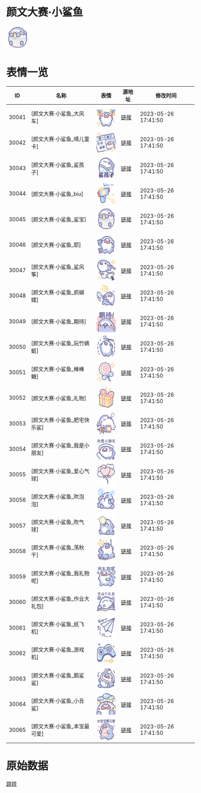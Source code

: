 # 颜文大赛·小鲨鱼

<img src="./cover.png" height="60" alt="cover" />

# 表情一览

|ID|名称|表情|源地址|修改时间|
|----|----|----|----|----|
|30041|[颜文大赛·小鲨鱼_大风车]|<img src="./pic/030041_%5B颜文大赛·小鲨鱼_大风车%5D.png" height="60" alt="大风车"/>|[链接](https://i0.hdslb.com/bfs/garb/91aea413a32f1d4fc72ce6f7ad2804fa74f0f585.png)|2023-05-26 17:41:50|
|30042|[颜文大赛·小鲨鱼_嘀儿童卡]|<img src="./pic/030042_%5B颜文大赛·小鲨鱼_嘀儿童卡%5D.png" height="60" alt="嘀儿童卡"/>|[链接](https://i0.hdslb.com/bfs/garb/2b05d03f74d78eb6e02ff017e7e2ad09c1c233e0.png)|2023-05-26 17:41:50|
|30043|[颜文大赛·小鲨鱼_鲨孩子]|<img src="./pic/030043_%5B颜文大赛·小鲨鱼_鲨孩子%5D.png" height="60" alt="鲨孩子"/>|[链接](https://i0.hdslb.com/bfs/garb/c83d576401c6d418efed4c9e558ea959814f99cc.png)|2023-05-26 17:41:50|
|30044|[颜文大赛·小鲨鱼_biu]|<img src="./pic/030044_%5B颜文大赛·小鲨鱼_biu%5D.png" height="60" alt="biu"/>|[链接](https://i0.hdslb.com/bfs/garb/72482b0cf212f2baea593bf61eb9aad8ee4a7bfb.png)|2023-05-26 17:41:50|
|30045|[颜文大赛·小鲨鱼_鲨宝]|<img src="./pic/030045_%5B颜文大赛·小鲨鱼_鲨宝%5D.png" height="60" alt="鲨宝"/>|[链接](https://i0.hdslb.com/bfs/garb/fbe66d687afe88161b0364f4143b1112af2ba1e6.png)|2023-05-26 17:41:50|
|30046|[颜文大赛·小鲨鱼_耶]|<img src="./pic/030046_%5B颜文大赛·小鲨鱼_耶%5D.png" height="60" alt="耶"/>|[链接](https://i0.hdslb.com/bfs/garb/a3633a8303f24247b541a6d87f7158cfd731d78b.png)|2023-05-26 17:41:50|
|30047|[颜文大赛·小鲨鱼_鲨风筝]|<img src="./pic/030047_%5B颜文大赛·小鲨鱼_鲨风筝%5D.png" height="60" alt="鲨风筝"/>|[链接](https://i0.hdslb.com/bfs/garb/1190e5389b7f3d3f9d3204602462b26c7d1d74a8.png)|2023-05-26 17:41:50|
|30048|[颜文大赛·小鲨鱼_抓蝴蝶]|<img src="./pic/030048_%5B颜文大赛·小鲨鱼_抓蝴蝶%5D.png" height="60" alt="抓蝴蝶"/>|[链接](https://i0.hdslb.com/bfs/garb/4014d5e34ea18ddc0c6a7a1a20050d647d02709b.png)|2023-05-26 17:41:50|
|30049|[颜文大赛·小鲨鱼_期待]|<img src="./pic/030049_%5B颜文大赛·小鲨鱼_期待%5D.png" height="60" alt="期待"/>|[链接](https://i0.hdslb.com/bfs/garb/c16079069580adc61a49d67ded69b2e53849a7aa.png)|2023-05-26 17:41:50|
|30050|[颜文大赛·小鲨鱼_玩竹蜻蜓]|<img src="./pic/030050_%5B颜文大赛·小鲨鱼_玩竹蜻蜓%5D.png" height="60" alt="玩竹蜻蜓"/>|[链接](https://i0.hdslb.com/bfs/garb/3657229fd00fd3da3ef734a8f4c1524ba1b078d8.png)|2023-05-26 17:41:50|
|30051|[颜文大赛·小鲨鱼_棒棒糖]|<img src="./pic/030051_%5B颜文大赛·小鲨鱼_棒棒糖%5D.png" height="60" alt="棒棒糖"/>|[链接](https://i0.hdslb.com/bfs/garb/fb92a641134a3402e6419d3065f9837a23d46de3.png)|2023-05-26 17:41:50|
|30052|[颜文大赛·小鲨鱼_礼物]|<img src="./pic/030052_%5B颜文大赛·小鲨鱼_礼物%5D.png" height="60" alt="礼物"/>|[链接](https://i0.hdslb.com/bfs/garb/a0272c13175b0396badde6fc79fc1af959a81a41.png)|2023-05-26 17:41:50|
|30053|[颜文大赛·小鲨鱼_肥宅快乐鲨]|<img src="./pic/030053_%5B颜文大赛·小鲨鱼_肥宅快乐鲨%5D.png" height="60" alt="肥宅快乐鲨"/>|[链接](https://i0.hdslb.com/bfs/garb/228a97cc9d31a53a7ca2d06c66e688f72c70cba1.png)|2023-05-26 17:41:50|
|30054|[颜文大赛·小鲨鱼_我是小朋友]|<img src="./pic/030054_%5B颜文大赛·小鲨鱼_我是小朋友%5D.png" height="60" alt="我是小朋友"/>|[链接](https://i0.hdslb.com/bfs/garb/243e6f124964397bf949706ef17670f9e5f766d6.png)|2023-05-26 17:41:50|
|30055|[颜文大赛·小鲨鱼_爱心气球]|<img src="./pic/030055_%5B颜文大赛·小鲨鱼_爱心气球%5D.png" height="60" alt="爱心气球"/>|[链接](https://i0.hdslb.com/bfs/garb/c774285e0810d9f7c052c97372e3ccdde4d7c1e9.png)|2023-05-26 17:41:50|
|30056|[颜文大赛·小鲨鱼_吹泡泡]|<img src="./pic/030056_%5B颜文大赛·小鲨鱼_吹泡泡%5D.png" height="60" alt="吹泡泡"/>|[链接](https://i0.hdslb.com/bfs/garb/462565b7a8f185d0acaaf0751dc808439905e9c3.png)|2023-05-26 17:41:50|
|30057|[颜文大赛·小鲨鱼_吹气球]|<img src="./pic/030057_%5B颜文大赛·小鲨鱼_吹气球%5D.png" height="60" alt="吹气球"/>|[链接](https://i0.hdslb.com/bfs/garb/6065117b448eb1d00d35ef4caafbfafe48ecfad3.png)|2023-05-26 17:41:50|
|30058|[颜文大赛·小鲨鱼_荡秋千]|<img src="./pic/030058_%5B颜文大赛·小鲨鱼_荡秋千%5D.png" height="60" alt="荡秋千"/>|[链接](https://i0.hdslb.com/bfs/garb/82536a6b9c66590f603d672bafd0f00a3890b8ab.png)|2023-05-26 17:41:50|
|30059|[颜文大赛·小鲨鱼_我礼物呢]|<img src="./pic/030059_%5B颜文大赛·小鲨鱼_我礼物呢%5D.png" height="60" alt="我礼物呢"/>|[链接](https://i0.hdslb.com/bfs/garb/fb90c63f3f9d34de1aa83244af7560c07c17d1e4.png)|2023-05-26 17:41:50|
|30060|[颜文大赛·小鲨鱼_作业大礼包]|<img src="./pic/030060_%5B颜文大赛·小鲨鱼_作业大礼包%5D.png" height="60" alt="作业大礼包"/>|[链接](https://i0.hdslb.com/bfs/garb/0a36f84e4b7d685fa99e432255a59a09fdf05d23.png)|2023-05-26 17:41:50|
|30061|[颜文大赛·小鲨鱼_纸飞机]|<img src="./pic/030061_%5B颜文大赛·小鲨鱼_纸飞机%5D.png" height="60" alt="纸飞机"/>|[链接](https://i0.hdslb.com/bfs/garb/8a76b13430dc1cff602e97175a4a202fa15517e9.png)|2023-05-26 17:41:50|
|30062|[颜文大赛·小鲨鱼_游戏机]|<img src="./pic/030062_%5B颜文大赛·小鲨鱼_游戏机%5D.png" height="60" alt="游戏机"/>|[链接](https://i0.hdslb.com/bfs/garb/fcd0a1cf0160f2b3ec0228a4ad87557957a4128e.png)|2023-05-26 17:41:50|
|30063|[颜文大赛·小鲨鱼_鹅鲨鲨]|<img src="./pic/030063_%5B颜文大赛·小鲨鱼_鹅鲨鲨%5D.png" height="60" alt="鹅鲨鲨"/>|[链接](https://i0.hdslb.com/bfs/garb/a35eadeecbed1ce19f49c296ed9894fca8f3fb87.png)|2023-05-26 17:41:50|
|30064|[颜文大赛·小鲨鱼_小丑鲨]|<img src="./pic/030064_%5B颜文大赛·小鲨鱼_小丑鲨%5D.png" height="60" alt="小丑鲨"/>|[链接](https://i0.hdslb.com/bfs/garb/cd668a195230cc13db3291a96e218edfde6bbc82.png)|2023-05-26 17:41:50|
|30065|[颜文大赛·小鲨鱼_本宝最可爱]|<img src="./pic/030065_%5B颜文大赛·小鲨鱼_本宝最可爱%5D.png" height="60" alt="本宝最可爱"/>|[链接](https://i0.hdslb.com/bfs/garb/309a87ebe2e0a456504de0594ba5f10d18a56775.png)|2023-05-26 17:41:50|

# 原始数据

[跳转](./raw.json)

